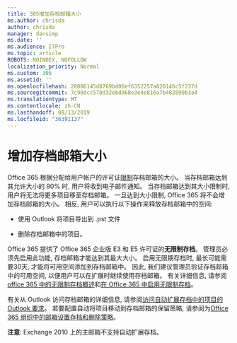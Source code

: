 ```yaml
---
title: 305增加存档邮箱大小
ms.author: chrisda
author: chrisda
manager: dansimp
ms.date: ''
ms.audience: ITPro
ms.topic: article
ROBOTS: NOINDEX, NOFOLLOW
localization_priority: Normal
ms.custom: 305
ms.assetid: ''
ms.openlocfilehash: 28086145d8769bd06ef6352257a820146c5f237d
ms.sourcegitcommit: 7c90dcc570d32ebd968e3e4e816a7b482890b3a4
ms.translationtype: MT
ms.contentlocale: zh-CN
ms.lasthandoff: 08/13/2019
ms.locfileid: "36391137"
---
```

# <a name="increase-the-archive-mailbox-size"></a>增加存档邮箱大小

Office 365 根据分配给用户帐户的许可证[限制](https://docs.microsoft.com/office365/servicedescriptions/exchange-online-service-description/exchange-online-limits#mailbox-storage-limits)存档邮箱的大小。 当存档邮箱达到其允许大小的 90% 时, 用户将收到电子邮件通知。 当存档邮箱达到其大小限制时, 用户将无法将更多项目移至存档邮箱。 一旦达到大小限制, Office 365 将不会增加存档邮箱的大小。 相反, 用户可以执行以下操作来释放存档邮箱中的空间:

- 使用 Outlook 将项目导出到 .pst 文件

- 删除存档邮箱中的项目。

Office 365 提供了 Office 365 企业版 E3 和 E5 许可证的**无限制存档**。 管理员必须先启用此功能, 存档邮箱才能达到其最大大小。 启用无限期存档时, 最长可能需要30天, 才能将可用空间添加到存档邮箱中。 因此, 我们建议管理员验证存档邮箱中的可用空间, 以便用户可以在扩展时继续使用存档邮箱。 有关详细信息, 请参阅[office 365 中的无限制存档概述](https://docs.microsoft.com/office365/securitycompliance/unlimited-archiving)和[在 Office 365 中启用无限制存档](https://docs.microsoft.com/office365/securitycompliance/enable-unlimited-archiving)。

有关从 Outlook 访问存档邮箱的详细信息, 请参阅[访问自动扩展存档中的项目的 Outlook 要求](https://docs.microsoft.com/office365/securitycompliance/unlimited-archiving#outlook-requirements-for-accessing-items-in-an-auto-expanded-archive)。 若要配置自动将项目移动到存档邮箱的保留策略, 请参阅为[Office 365 组织中的邮箱设置存档和删除策略](https://docs.microsoft.com/office365/securitycompliance/set-up-an-archive-and-deletion-policy-for-mailboxes)。

**注意**: Exchange 2010 上的主邮箱不支持自动扩展存档。
